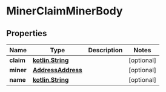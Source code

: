 # MinerClaimMinerBody

## Properties
Name | Type | Description | Notes
------------ | ------------- | ------------- | -------------
**claim** | [**kotlin.String**](.md) |  |  [optional]
**miner** | [**AddressAddress**](AddressAddress.md) |  |  [optional]
**name** | [**kotlin.String**](.md) |  |  [optional]
